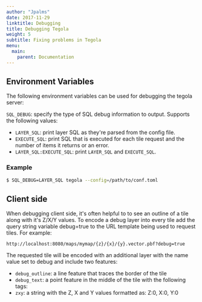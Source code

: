 ```yaml
---
author: "Jpalms"
date: 2017-11-29
linktitle: Debugging
title: Debugging Tegola
weight: 5
subtitle: Fixing problems in Tegola
menu:
  main:
    parent: Documentation
---
```


## Environment Variables

The following environment variables can be used for debugging the tegola server:

`SQL_DEBUG`: specify the type of SQL debug information to output. Supports the following values:

- `LAYER_SQL`: print layer SQL as they're parsed from the config file.
- `EXECUTE_SQL`: print SQL that is executed for each tile request and the number of items it returns or an error.
- `LAYER_SQL:EXECUTE_SQL`: print `LAYER_SQL` and `EXECUTE_SQL`.

### Example

```bash
$ SQL_DEBUG=LAYER_SQL tegola --config=/path/to/conf.toml
```

## Client side

When debugging client side, it's often helpful to to see an outline of a tile along with it's Z/X/Y values. To encode a debug layer into every tile add the query string variable debug=true to the URL template being used to request tiles. For example:

```
http://localhost:8080/maps/mymap/{z}/{x}/{y}.vector.pbf?debug=true
```

The requested tile will be encoded with an additional layer with the name value set to debug and include two features:

- `debug_outline`: a line feature that traces the border of the tile
- `debug_text`: a point feature in the middle of the tile with the following tags:
- `zxy`: a string with the Z, X and Y values formatted as: Z:0, X:0, Y:0


